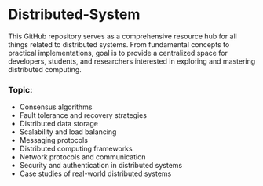 # Distributed-System
This GitHub repository serves as a comprehensive resource hub for all things related to distributed systems. From fundamental concepts to practical implementations, goal is to provide a centralized space for developers, students, and researchers interested in exploring and mastering distributed computing.

### Topic:
- Consensus algorithms
- Fault tolerance and recovery strategies
- Distributed data storage
- Scalability and load balancing
- Messaging protocols
- Distributed computing frameworks
- Network protocols and communication
- Security and authentication in distributed systems
- Case studies of real-world distributed systems
